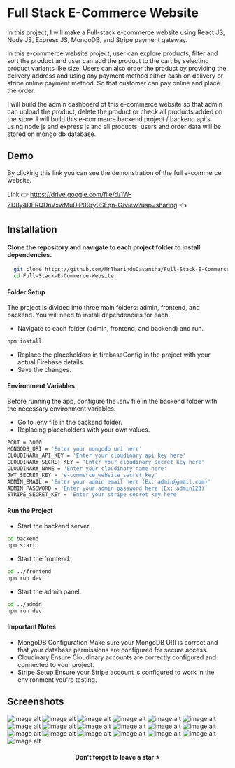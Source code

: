 # Full Stack E-Commerce Website

In this project, I will make a Full-stack e-commerce website using React JS, Node JS, Express JS, MongoDB, and Stripe payment gateway. 

In this e-commerce website project, user can explore products, filter and sort the product and user can add the product to the cart by selecting product variants like size. Users can also order the product by providing the delivery address and using any payment method either cash on delivery or stripe online payment method. So that customer can pay online and place the order.

I will build the admin dashboard of this e-commerce website so that admin can upload the product, delete the product or check all products added on the store. I will build this e-commerce backend project / backend api's using node js and express js and all products, users and order data will be stored on mongo db database.


## Demo

By clicking this link you can see the demonstration of the full e-commerce website.

Link 👉 https://drive.google.com/file/d/1W-ZD8y4DFRQDnVxwMuDiP09ry0SEqn-G/view?usp=sharing 👈


## Installation

#### Clone the repository and navigate to each project folder to install dependencies.
```bash
  git clone https://github.com/MrTharinduDasantha/Full-Stack-E-Commerce-Website.git
  cd Full-Stack-E-Commerce-Website
```
#### Folder Setup
The project is divided into three main folders: admin, frontend, and backend. You will need to install dependencies for each.
- Navigate to each folder (admin, frontend, and backend) and run.
```bash
npm install
```
- Replace the placeholders in firebaseConfig in the project with your actual Firebase details.
- Save the changes.
#### Environment Variables
Before running the app, configure the .env file in the backend folder with the necessary environment variables.
- Go to .env file in the backend folder.
- Replacing placeholders with your own values.
```bash
PORT = 3000
MONGODB_URI = 'Enter your mongodb uri here'
CLOUDINARY_API_KEY = 'Enter your cloudinary api key here'
CLOUDINARY_SECRET_KEY = 'Enter your cloudinary secret key here'
CLOUDINARY_NAME = 'Enter your cloudinary name here'
JWT_SECRET_KEY = 'e-commerce_website_secret_key'
ADMIN_EMAIL = 'Enter your admin email here (Ex: admin@gmail.com)'
ADMIN_PASSWORD = 'Enter your admin password here (Ex: admin123)'
STRIPE_SECRET_KEY = 'Enter your stripe secret key here'
```
#### Run the Project
- Start the backend server.
```bash
cd backend
npm start
```
- Start the frontend.
```bash
cd ../frontend
npm run dev
```
- Start the admin panel.
```bash
cd ../admin
npm run dev
```
#### Important Notes
- MongoDB Configuration
Make sure your MongoDB URI is correct and that your database permissions are configured for secure access.
- Cloudinary
Ensure Cloudinary accounts are correctly configured and connected to your project.
- Stripe Setup
Ensure your Stripe account is configured to work in the environment you're testing.


## Screenshots

![image alt](https://github.com/MrTharinduDasantha/Full-Stack-E-Commerce-App/blob/afe0d2be35573fe3232b84865a3197cae46cd62f/Img%20-%201.png)
![image alt](https://github.com/MrTharinduDasantha/Full-Stack-E-Commerce-App/blob/afe0d2be35573fe3232b84865a3197cae46cd62f/Img%20-%202.png)
![image alt](https://github.com/MrTharinduDasantha/Full-Stack-E-Commerce-App/blob/afe0d2be35573fe3232b84865a3197cae46cd62f/Img%20-%203.png)
![image alt](https://github.com/MrTharinduDasantha/Full-Stack-E-Commerce-App/blob/afe0d2be35573fe3232b84865a3197cae46cd62f/Img%20-%204.png)
![image alt](https://github.com/MrTharinduDasantha/Full-Stack-E-Commerce-App/blob/afe0d2be35573fe3232b84865a3197cae46cd62f/Img%20-%205.png)
![image alt](https://github.com/MrTharinduDasantha/Full-Stack-E-Commerce-App/blob/afe0d2be35573fe3232b84865a3197cae46cd62f/Img%20-%206.png)
![image alt](https://github.com/MrTharinduDasantha/Full-Stack-E-Commerce-App/blob/afe0d2be35573fe3232b84865a3197cae46cd62f/Img%20-%207.png)
![image alt](https://github.com/MrTharinduDasantha/Full-Stack-E-Commerce-App/blob/afe0d2be35573fe3232b84865a3197cae46cd62f/Img%20-%208.png)
![image alt](https://github.com/MrTharinduDasantha/Full-Stack-E-Commerce-App/blob/afe0d2be35573fe3232b84865a3197cae46cd62f/Img%20-%209.png)
![image alt](https://github.com/MrTharinduDasantha/Full-Stack-E-Commerce-App/blob/afe0d2be35573fe3232b84865a3197cae46cd62f/Img%20-%2011.png)
![image alt](https://github.com/MrTharinduDasantha/Full-Stack-E-Commerce-App/blob/afe0d2be35573fe3232b84865a3197cae46cd62f/Img%20-%2012.png)
![image alt](https://github.com/MrTharinduDasantha/Full-Stack-E-Commerce-App/blob/afe0d2be35573fe3232b84865a3197cae46cd62f/Img%20-%2013.png)
![image alt](https://github.com/MrTharinduDasantha/Full-Stack-E-Commerce-App/blob/afe0d2be35573fe3232b84865a3197cae46cd62f/Img%20-%2014.png)
![image alt](https://github.com/MrTharinduDasantha/Full-Stack-E-Commerce-App/blob/afe0d2be35573fe3232b84865a3197cae46cd62f/Img%20-%2015.png)
![image alt](https://github.com/MrTharinduDasantha/Full-Stack-E-Commerce-App/blob/afe0d2be35573fe3232b84865a3197cae46cd62f/Img%20-%2016.png)
![image alt](https://github.com/MrTharinduDasantha/Full-Stack-E-Commerce-App/blob/afe0d2be35573fe3232b84865a3197cae46cd62f/Img%20-%2017.png)
![image alt](https://github.com/MrTharinduDasantha/Full-Stack-E-Commerce-App/blob/afe0d2be35573fe3232b84865a3197cae46cd62f/Img%20-%2018.png)
![image alt](https://github.com/MrTharinduDasantha/Full-Stack-E-Commerce-App/blob/afe0d2be35573fe3232b84865a3197cae46cd62f/Img%20-%2019.png)
![image alt](https://github.com/MrTharinduDasantha/Full-Stack-E-Commerce-App/blob/afe0d2be35573fe3232b84865a3197cae46cd62f/Img%20-%2020.png)

<h4 align="center"> Don't forget to leave a star ⭐️ </h4>
